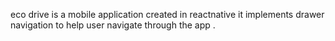eco drive is a mobile application created in reactnative it implements drawer navigation to help user navigate through the app .
